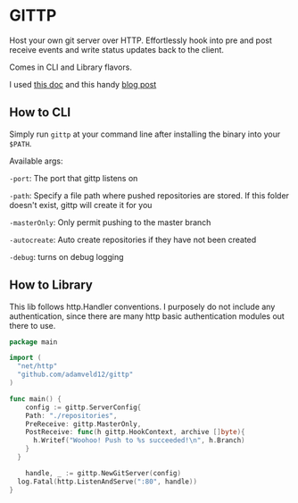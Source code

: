 # GITTP

Host your own git server over HTTP. Effortlessly hook into pre and post receive events and write status updates back to the client.

Comes in CLI and Library flavors.

I used [this doc](https://www.kernel.org/pub/software/scm/git/docs/technical/http-protocol.html) and this handy [blog post](http://www.michaelfcollins3.me/blog/2012/05/18/implementing-a-git-http-server.html)


## How to CLI

Simply run `gittp` at your command line after installing the binary into your `$PATH`.

Available args:

`-port`: The port that gittp listens on

`-path`: Specify a file path where pushed repositories are stored. If this folder doesn't exist, gittp will create it for you

`-masterOnly`: Only permit pushing to the master branch

`-autocreate`: Auto create repositories if they have not been created

`-debug`: turns on debug logging

## How to Library

This lib follows http.Handler conventions. I purposely do not include any authentication, since there are many http basic authentication modules out there to use.


```go
package main

import (
  "net/http"
  "github.com/adamveld12/gittp"
)

func main() {
	config := gittp.ServerConfig{
    Path: "./repositories",
    PreReceive: gittp.MasterOnly,
    PostReceive: func(h gittp.HookContext, archive []byte){
      h.Writef("Woohoo! Push to %s succeeded!\n", h.Branch)
    }
  }

	handle, _ := gittp.NewGitServer(config)
  log.Fatal(http.ListenAndServe(":80", handle))
}
```

